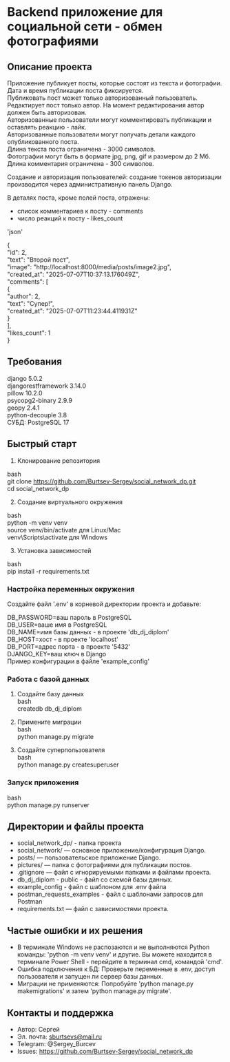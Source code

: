 # Backend приложение для социальной сети - обмен фотографиями

## Описание проекта

Приложение публикует посты, которые состоят из текста и фотографии.  
Дата и время публикации поста фиксируется.  
Публиковать пост может только авторизованный пользователь.  
Редактирует пост только автор. На момент редактирования автор должен быть авторизован.  
Авторизованные пользователи могут комментировать публикации и оставлять реакцию - лайк.  
Авторизованные пользователи могут получать детали каждого опубликованного поста.  
Длина текста поста ограничена - 3000 символов.  
Фотографии могут быть в формате jpg, png, gif и размером до 2 Мб.  
Длина комментария ограничена - 300 символов.  

Создание и авторизация пользователей: создание токенов авторизации производится через  административную панель Django.

В деталях поста, кроме полей поста, отражены:
- список комментариев к посту - comments
- число реакций к посту - likes_count
  
'json'

{  
    "id": 2,  
    "text": "Второй пост",  
    "image": "http://localhost:8000/media/posts/image2.jpg",  
    "created_at": "2025-07-07T10:37:13.176049Z",  
    "comments": [  
        {  
           "author": 2,  
            "text": "Супер!",  
            "created_at": "2025-07-07T11:23:44.411931Z"  
        }  
   ],  
   "likes_count": 1  
}

## Требования

django 5.0.2  
djangorestframework 3.14.0  
pillow 10.2.0  
psycopg2-binary 2.9.9  
geopy 2.4.1  
python-decouple 3.8  
СУБД: PostgreSQL 17


## Быстрый старт

1. Клонирование репозитория

bash  
git clone https://github.com/Burtsev-Sergey/social_network_dp.git  
cd social_network_dp

2. Создание виртуального окружения

bash  
python -m venv venv  
source venv/bin/activate    для Linux/Mac  
venv\Scripts\activate       для Windows  

3. Установка зависимостей

bash  
pip install -r requirements.txt
  

### Настройка переменных окружения

Создайте файл '.env' в корневой директории проекта и добавьте:

DB_PASSWORD=ваш пароль в PostgreSQL  
DB_USER=ваше имя в PostgreSQL  
DB_NAME=имя базы данных - в проекте 'db_dj_diplom'  
DB_HOST=хост - в проекте 'localhost'  
DB_PORT=адрес порта - в проекте '5432'  
DJANGO_KEY=ваш ключ в Django  
Пример конфигурации в файле 'example_config'


### Работа с базой данных

1. Создайте базу данных  
bash  
createdb db_dj_diplom

1. Примените миграции  
bash  
python manage.py migrate

1. Создайте суперпользователя  
bash  
python manage.py createsuperuser


### Запуск приложения

bash  
python manage.py runserver


## Директории и файлы проекта

- social_network_dp/ - папка проекта
- social_network/ — основное приложение/конфигурация Django.
- posts/ — пользовательское приложение Django.
- pictures/ — папка с фотографиями для публикации постов.
- .gitignore — файл с игнорируемыми папками и файлами проекта.
- db_dj_diplom - public - файл со схемой базы данных.
- example_config -  файл с шаблоном для .env файла
- postman_requests_examples - файл с шаблонами запросов для Postman
- requirements.txt — файл с зависимостями проекта.


## Частые ошибки и их решения

- В терминале Windows не распозаются и не выполняются Python команды: 'python -m venv venv' и другие. Вы можете находится в терминале Power Shell - перейдите в терминал cmd, командой 'cmd'.
- Ошибка подключения к БД: Проверьте переменные в .env, доступ пользователя и запущен ли сервер базы данных.
- Миграции не применяются: Попробуйте 'python manage.py makemigrations' и затем 'python manage.py migrate'.


## Контакты и поддержка

- Автор: Сергей
- Эл. почта: sburtsevs@mail.ru
- Telegram: @Sergey_Burcev
- Issues: https://github.com/Burtsev-Sergey/social_network_dp
